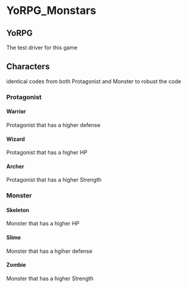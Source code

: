 # YoRPG_Monstars
## YoRPG 
The test driver for this game
## Characters
identical codes from both Protagonist and Monster to robust the code
### Protagonist
#### Warrior
Protagonist that has a higher defense
#### Wizard
Protagonist that has a higher HP 
#### Archer
Protagonist that has a higher Strength
### Monster
#### Skeleton
Monster that has a higher HP
#### Slime 
Monster that has a hgiher defense
#### Zombie
Monster that has a higher Strength
